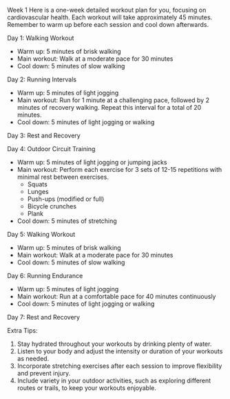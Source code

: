 Week 1
Here is a one-week detailed workout plan for you, focusing on cardiovascular health. Each workout will take approximately 45 minutes. Remember to warm up before each session and cool down afterwards.

Day 1: Walking Workout

- Warm up: 5 minutes of brisk walking
- Main workout: Walk at a moderate pace for 30 minutes
- Cool down: 5 minutes of slow walking

Day 2: Running Intervals

- Warm up: 5 minutes of light jogging
- Main workout: Run for 1 minute at a challenging pace, followed by 2 minutes of recovery walking. Repeat this interval for a total of 20 minutes.
- Cool down: 5 minutes of light jogging or walking

Day 3: Rest and Recovery

Day 4: Outdoor Circuit Training

- Warm up: 5 minutes of light jogging or jumping jacks
- Main workout: Perform each exercise for 3 sets of 12-15 repetitions with minimal rest between exercises.
  - Squats
  - Lunges
  - Push-ups (modified or full)
  - Bicycle crunches
  - Plank
- Cool down: 5 minutes of stretching

Day 5: Walking Workout

- Warm up: 5 minutes of brisk walking
- Main workout: Walk at a moderate pace for 30 minutes
- Cool down: 5 minutes of slow walking

Day 6: Running Endurance

- Warm up: 5 minutes of light jogging
- Main workout: Run at a comfortable pace for 40 minutes continuously
- Cool down: 5 minutes of light jogging or walking

Day 7: Rest and Recovery

Extra Tips:

1. Stay hydrated throughout your workouts by drinking plenty of water.
2. Listen to your body and adjust the intensity or duration of your workouts as needed.
3. Incorporate stretching exercises after each session to improve flexibility and prevent injury.
4. Include variety in your outdoor activities, such as exploring different routes or trails, to keep your workouts enjoyable.
